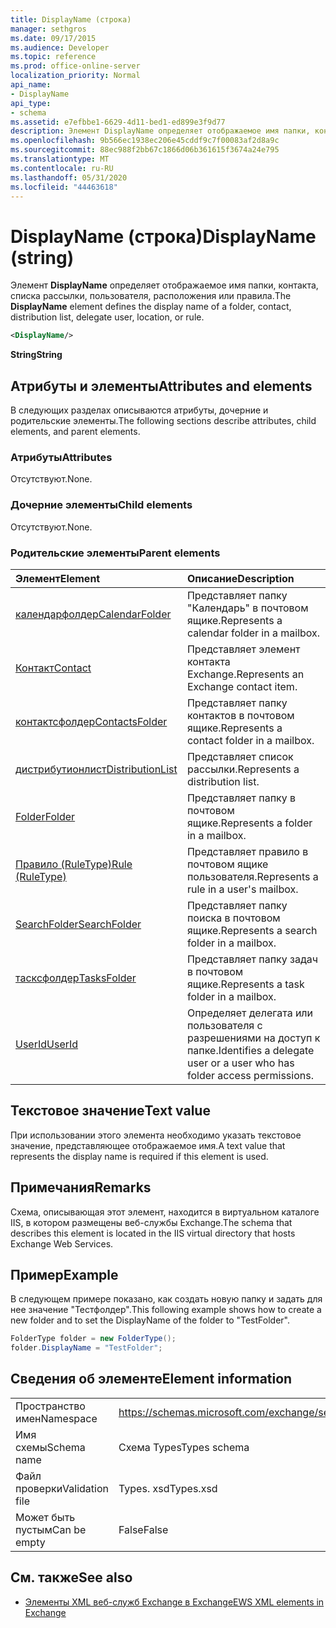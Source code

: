 ```yaml
---
title: DisplayName (строка)
manager: sethgros
ms.date: 09/17/2015
ms.audience: Developer
ms.topic: reference
ms.prod: office-online-server
localization_priority: Normal
api_name:
- DisplayName
api_type:
- schema
ms.assetid: e7efbbe1-6629-4d11-bed1-ed899e3f9d77
description: Элемент DisplayName определяет отображаемое имя папки, контакта, списка рассылки, пользователя, расположения или правила.
ms.openlocfilehash: 9b566ec1938ec206e45cddf9c7f00083af2d8a9c
ms.sourcegitcommit: 88ec988f2bb67c1866d06b361615f3674a24e795
ms.translationtype: MT
ms.contentlocale: ru-RU
ms.lasthandoff: 05/31/2020
ms.locfileid: "44463618"
---
```

# <a name="displayname-string"></a><span data-ttu-id="0154f-103">DisplayName (строка)</span><span class="sxs-lookup"><span data-stu-id="0154f-103">DisplayName (string)</span></span>

<span data-ttu-id="0154f-104">Элемент **DisplayName** определяет отображаемое имя папки, контакта, списка рассылки, пользователя, расположения или правила.</span><span class="sxs-lookup"><span data-stu-id="0154f-104">The **DisplayName** element defines the display name of a folder, contact, distribution list, delegate user, location, or rule.</span></span> 
  
```XML
<DisplayName/>
```

 <span data-ttu-id="0154f-105">**String**</span><span class="sxs-lookup"><span data-stu-id="0154f-105">**String**</span></span>
## <a name="attributes-and-elements"></a><span data-ttu-id="0154f-106">Атрибуты и элементы</span><span class="sxs-lookup"><span data-stu-id="0154f-106">Attributes and elements</span></span>

<span data-ttu-id="0154f-107">В следующих разделах описываются атрибуты, дочерние и родительские элементы.</span><span class="sxs-lookup"><span data-stu-id="0154f-107">The following sections describe attributes, child elements, and parent elements.</span></span>
  
### <a name="attributes"></a><span data-ttu-id="0154f-108">Атрибуты</span><span class="sxs-lookup"><span data-stu-id="0154f-108">Attributes</span></span>

<span data-ttu-id="0154f-109">Отсутствуют.</span><span class="sxs-lookup"><span data-stu-id="0154f-109">None.</span></span>
  
### <a name="child-elements"></a><span data-ttu-id="0154f-110">Дочерние элементы</span><span class="sxs-lookup"><span data-stu-id="0154f-110">Child elements</span></span>

<span data-ttu-id="0154f-111">Отсутствуют.</span><span class="sxs-lookup"><span data-stu-id="0154f-111">None.</span></span>
  
### <a name="parent-elements"></a><span data-ttu-id="0154f-112">Родительские элементы</span><span class="sxs-lookup"><span data-stu-id="0154f-112">Parent elements</span></span>

|<span data-ttu-id="0154f-113">**Элемент**</span><span class="sxs-lookup"><span data-stu-id="0154f-113">**Element**</span></span>|<span data-ttu-id="0154f-114">**Описание**</span><span class="sxs-lookup"><span data-stu-id="0154f-114">**Description**</span></span>|
|:-----|:-----|
|[<span data-ttu-id="0154f-115">календарфолдер</span><span class="sxs-lookup"><span data-stu-id="0154f-115">CalendarFolder</span></span>](calendarfolder.md) <br/> |<span data-ttu-id="0154f-116">Представляет папку "Календарь" в почтовом ящике.</span><span class="sxs-lookup"><span data-stu-id="0154f-116">Represents a calendar folder in a mailbox.</span></span>  <br/> |
|[<span data-ttu-id="0154f-117">Контакт</span><span class="sxs-lookup"><span data-stu-id="0154f-117">Contact</span></span>](contact.md) <br/> |<span data-ttu-id="0154f-118">Представляет элемент контакта Exchange.</span><span class="sxs-lookup"><span data-stu-id="0154f-118">Represents an Exchange contact item.</span></span>  <br/> |
|[<span data-ttu-id="0154f-119">контактсфолдер</span><span class="sxs-lookup"><span data-stu-id="0154f-119">ContactsFolder</span></span>](contactsfolder.md) <br/> |<span data-ttu-id="0154f-120">Представляет папку контактов в почтовом ящике.</span><span class="sxs-lookup"><span data-stu-id="0154f-120">Represents a contact folder in a mailbox.</span></span>  <br/> |
|[<span data-ttu-id="0154f-121">дистрибутионлист</span><span class="sxs-lookup"><span data-stu-id="0154f-121">DistributionList</span></span>](distributionlist.md) <br/> |<span data-ttu-id="0154f-122">Представляет список рассылки.</span><span class="sxs-lookup"><span data-stu-id="0154f-122">Represents a distribution list.</span></span>  <br/> |
|[<span data-ttu-id="0154f-123">Folder</span><span class="sxs-lookup"><span data-stu-id="0154f-123">Folder</span></span>](folder.md) <br/> |<span data-ttu-id="0154f-124">Представляет папку в почтовом ящике.</span><span class="sxs-lookup"><span data-stu-id="0154f-124">Represents a folder in a mailbox.</span></span>  <br/> |
|[<span data-ttu-id="0154f-125">Правило (RuleType)</span><span class="sxs-lookup"><span data-stu-id="0154f-125">Rule (RuleType)</span></span>](rule-ruletype.md) <br/> |<span data-ttu-id="0154f-126">Представляет правило в почтовом ящике пользователя.</span><span class="sxs-lookup"><span data-stu-id="0154f-126">Represents a rule in a user's mailbox.</span></span>  <br/> |
|[<span data-ttu-id="0154f-127">SearchFolder</span><span class="sxs-lookup"><span data-stu-id="0154f-127">SearchFolder</span></span>](searchfolder.md) <br/> |<span data-ttu-id="0154f-128">Представляет папку поиска в почтовом ящике.</span><span class="sxs-lookup"><span data-stu-id="0154f-128">Represents a search folder in a mailbox.</span></span>  <br/> |
|[<span data-ttu-id="0154f-129">тасксфолдер</span><span class="sxs-lookup"><span data-stu-id="0154f-129">TasksFolder</span></span>](tasksfolder.md) <br/> |<span data-ttu-id="0154f-130">Представляет папку задач в почтовом ящике.</span><span class="sxs-lookup"><span data-stu-id="0154f-130">Represents a task folder in a mailbox.</span></span>  <br/> |
|[<span data-ttu-id="0154f-131">UserId</span><span class="sxs-lookup"><span data-stu-id="0154f-131">UserId</span></span>](userid.md) <br/> |<span data-ttu-id="0154f-132">Определяет делегата или пользователя с разрешениями на доступ к папке.</span><span class="sxs-lookup"><span data-stu-id="0154f-132">Identifies a delegate user or a user who has folder access permissions.</span></span>  <br/> |
   
## <a name="text-value"></a><span data-ttu-id="0154f-133">Текстовое значение</span><span class="sxs-lookup"><span data-stu-id="0154f-133">Text value</span></span>

<span data-ttu-id="0154f-134">При использовании этого элемента необходимо указать текстовое значение, представляющее отображаемое имя.</span><span class="sxs-lookup"><span data-stu-id="0154f-134">A text value that represents the display name is required if this element is used.</span></span>
  
## <a name="remarks"></a><span data-ttu-id="0154f-135">Примечания</span><span class="sxs-lookup"><span data-stu-id="0154f-135">Remarks</span></span>

<span data-ttu-id="0154f-136">Схема, описывающая этот элемент, находится в виртуальном каталоге IIS, в котором размещены веб-службы Exchange.</span><span class="sxs-lookup"><span data-stu-id="0154f-136">The schema that describes this element is located in the IIS virtual directory that hosts Exchange Web Services.</span></span>
  
## <a name="example"></a><span data-ttu-id="0154f-137">Пример</span><span class="sxs-lookup"><span data-stu-id="0154f-137">Example</span></span>

<span data-ttu-id="0154f-138">В следующем примере показано, как создать новую папку и задать для нее значение "Тестфолдер".</span><span class="sxs-lookup"><span data-stu-id="0154f-138">This following example shows how to create a new folder and to set the DisplayName of the folder to "TestFolder".</span></span>
  
```cs
FolderType folder = new FolderType();
folder.DisplayName = "TestFolder";
```

## <a name="element-information"></a><span data-ttu-id="0154f-139">Сведения об элементе</span><span class="sxs-lookup"><span data-stu-id="0154f-139">Element information</span></span>

|||
|:-----|:-----|
|<span data-ttu-id="0154f-140">Пространство имен</span><span class="sxs-lookup"><span data-stu-id="0154f-140">Namespace</span></span>  <br/> |https://schemas.microsoft.com/exchange/services/2006/types  <br/> |
|<span data-ttu-id="0154f-141">Имя схемы</span><span class="sxs-lookup"><span data-stu-id="0154f-141">Schema name</span></span>  <br/> |<span data-ttu-id="0154f-142">Схема Types</span><span class="sxs-lookup"><span data-stu-id="0154f-142">Types schema</span></span>  <br/> |
|<span data-ttu-id="0154f-143">Файл проверки</span><span class="sxs-lookup"><span data-stu-id="0154f-143">Validation file</span></span>  <br/> |<span data-ttu-id="0154f-144">Types. xsd</span><span class="sxs-lookup"><span data-stu-id="0154f-144">Types.xsd</span></span>  <br/> |
|<span data-ttu-id="0154f-145">Может быть пустым</span><span class="sxs-lookup"><span data-stu-id="0154f-145">Can be empty</span></span>  <br/> |<span data-ttu-id="0154f-146">False</span><span class="sxs-lookup"><span data-stu-id="0154f-146">False</span></span>  <br/> |
   
## <a name="see-also"></a><span data-ttu-id="0154f-147">См. также</span><span class="sxs-lookup"><span data-stu-id="0154f-147">See also</span></span>

- [<span data-ttu-id="0154f-148">Элементы XML веб-служб Exchange в Exchange</span><span class="sxs-lookup"><span data-stu-id="0154f-148">EWS XML elements in Exchange</span></span>](ews-xml-elements-in-exchange.md)

